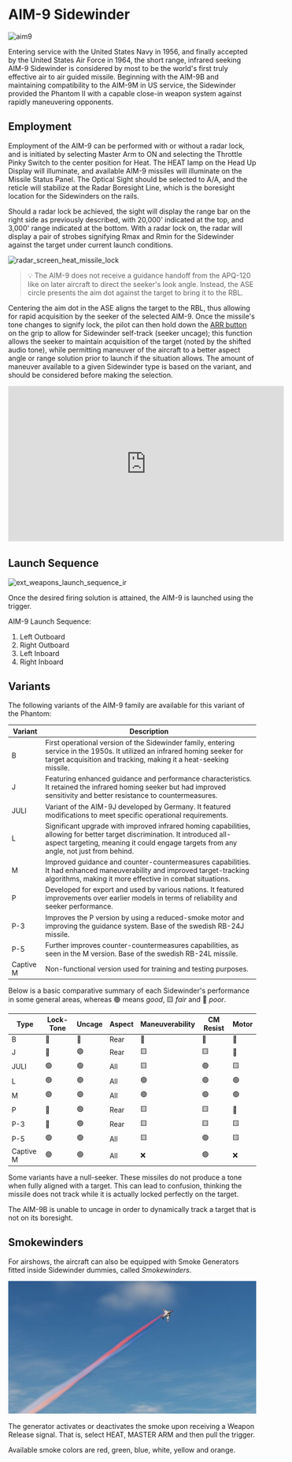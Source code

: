 # AIM-9 Sidewinder

![aim9](../../img/aim9.jpg)

Entering service with the United States Navy in 1956, and finally accepted by
the United States Air Force in 1964, the short range, infrared seeking AIM-9
Sidewinder is considered by most to be the world's first truly effective air to
air guided missile. Beginning with the AIM-9B and maintaining compatibility to
the AIM-9M in US service, the Sidewinder provided the Phantom II with a capable
close-in weapon system against rapidly maneuvering opponents.

## Employment

Employment of the AIM-9 can be performed with or without a radar lock, and is
initiated by selecting Master Arm to ON and selecting the Throttle Pinky Switch
to the center position for Heat. The HEAT lamp on the Head Up Display will
illuminate, and available AIM-9 missiles will illuminate on the Missile Status
Panel. The Optical Sight should be selected to A/A, and the reticle will
stabilize at the Radar Boresight Line, which is the boresight location for the
Sidewinders on the rails.

Should a radar lock be achieved, the sight will display the range bar on the
right side as previously described, with 20,000' indicated at the top, and
3,000' range indicated at the bottom. With a radar lock on, the radar will
display a pair of strobes signifying Rmax and Rmin for the Sidewinder against
the target under current launch conditions.

![radar_screen_heat_missile_lock](../../img/radar_screen_heat_missile_lock.jpg)

> 💡 The AIM-9 does not receive a guidance handoff from the APQ-120 like on
> later aircraft to direct the seeker's look angle. Instead, the ASE circle
> presents the aim dot against the target to bring it to the RBL.

Centering the aim dot in the ASE aligns the target to the RBL, thus allowing for
rapid acquisition by the seeker of the selected AIM-9. Once the missile's tone
changes to signify lock, the pilot can then hold down the
[ARR button](../../cockpit/pilot/stick_seat.md#air-refueling-release-button) on
the grip to allow for Sidewinder self-track (seeker uncage); this function
allows the seeker to maintain acquisition of the target (noted by the shifted
audio tone), while permitting maneuver of the aircraft to a better aspect angle
or range solution prior to launch if the situation allows. The amount of
maneuver available to a given Sidewinder type is based on the variant, and
should be considered before making the selection.

<iframe width="560" height="315" src="https://www.youtube.com/embed/cdEnnWH3VTA?si=Swkt85oudtjBZDGE"
title="Air to Air Weapons Set up and Employment | DCS World F-4 Phantom" frameborder="0"
allow="accelerometer; autoplay; clipboard-write; encrypted-media; gyroscope; picture-in-picture; web-share"
referrerpolicy="strict-origin-when-cross-origin" allowfullscreen></iframe>

## Launch Sequence

![ext_weapons_launch_sequence_ir](../../img/ext_launch_seq_heat.jpg)

Once the desired firing solution is attained, the AIM-9 is launched using the
trigger.

AIM-9 Launch Sequence:

1. Left Outboard
2. Right Outboard
3. Left Inboard
4. Right Inboard

## Variants

The following variants of the AIM-9 family are available for this variant of the
Phantom:

| Variant   | Description                                                                                                                                                                                                          |
| --------- | -------------------------------------------------------------------------------------------------------------------------------------------------------------------------------------------------------------------- |
| B         | First operational version of the Sidewinder family, entering service in the 1950s. It utilized an infrared homing seeker for target acquisition and tracking, making it a heat-seeking missile.                      |
| J         | Featuring enhanced guidance and performance characteristics. It retained the infrared homing seeker but had improved sensitivity and better resistance to countermeasures.                                           |
| JULI      | Variant of the AIM-9J developed by Germany. It featured modifications to meet specific operational requirements.                                                                                                     |
| L         | Significant upgrade with improved infrared homing capabilities, allowing for better target discrimination. It introduced all-aspect targeting, meaning it could engage targets from any angle, not just from behind. |
| M         | Improved guidance and counter-countermeasures capabilities. It had enhanced maneuverability and improved target-tracking algorithms, making it more effective in combat situations.                                  |
| P         | Developed for export and used by various nations. It featured improvements over earlier models in terms of reliability and seeker performance.                                                                       |
| P-3       | Improves the P version by using a reduced-smoke motor and improving the guidance system. Base of the swedish RB-24J missile.                                                                                         |
| P-5       | Further improves counter-countermeasures capabilities, as seen in the M version. Base of the swedish RB-24L missile.                                                                                                 |
| Captive M | Non-functional version used for training and testing purposes.                                                                                                                                                       |

Below is a basic comparative summary of each Sidewinder's performance in some
general areas, whereas 🟢 means _good_, 🟨 _fair_ and 🔺 _poor_.

| Type      | Lock-Tone | Uncage | Aspect | Maneuverability | CM Resist | Motor |
| --------- | --------- | ------ | ------ | --------------- | --------- | ----- |
| B         | 🔺        | 🔺     | Rear   | 🔺              | 🔺        | 🔺    |
| J         | 🔺        | 🟢     | Rear   | 🟨              | 🟨        | 🔺    |
| JULI      | 🟢        | 🟢     | All    | 🟨              | 🟢        | 🟨    |
| L         | 🟢        | 🟢     | All    | 🟢              | 🟢        | 🟢    |
| M         | 🟢        | 🟢     | All    | 🟢              | 🟢        | 🟢    |
| P         | 🔺        | 🟢     | Rear   | 🟨              | 🟨        | 🔺    |
| P-3       | 🔺        | 🟢     | Rear   | 🟨              | 🟨        | 🟨    |
| P-5       | 🟢        | 🟢     | All    | 🟨              | 🟢        | 🟨    |
| Captive M | 🟢        | 🟢     | All    | ❌              | 🟢        | ❌    |

Some variants have a null-seeker. These missiles do not produce a tone when
fully aligned with a target. This can lead to confusion, thinking the missile
does not track while it is actually locked perfectly on the target.

The AIM-9B is unable to uncage in order to dynamically track a target that is
not on its boresight.

## Smokewinders

For airshows, the aircraft can also be equipped with Smoke Generators fitted
inside Sidewinder dummies, called _Smokewinders_.

![Smokewinders](../../img/smokewinder.jpg)

The generator activates or deactivates the smoke upon receiving a Weapon Release
signal. That is, select HEAT, MASTER ARM and then pull the trigger.

Available smoke colors are red, green, blue, white, yellow and orange.
